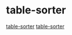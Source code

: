 # table-sorter

[table-sorter](http://data.eastmoney.com/xg/)
[table-sorter](http://my.ss.sysu.edu.cn/wiki/display/SPSP/Lab+02.+Table+Sorter)

